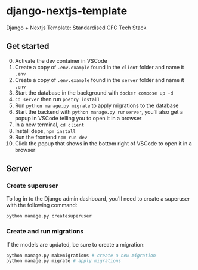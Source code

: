 # django-nextjs-template

Django + Nextjs Template: Standardised CFC Tech Stack

## Get started

0. Activate the dev container in VSCode
1. Create a copy of `.env.example` found in the `client` folder and name it `.env`
2. Create a copy of `.env.example` found in the `server` folder and name it `.env`
3. Start the database in the background with `docker compose up -d`
4. `cd server` then run `poetry install`
5. Run `python manage.py migrate` to apply migrations to the database
6. Start the backend with `python manage.py runserver`, you'll also get a popup in VSCode telling you to open it in a browser
7. In a new terminal, `cd client`
8. Install deps, `npm install`
9. Run the frontend `npm run dev`
10. Click the popup that shows in the bottom right of VSCode to open it in a browser

## Server

### Create superuser

To log in to the Django admin dashboard, you'll need to create a superuser with the following command:

```bash
python manage.py createsuperuser
```

### Create and run migrations

If the models are updated, be sure to create a migration:

```bash
python manage.py makemigrations # create a new migration
python manage.py migrate # apply migrations
```
